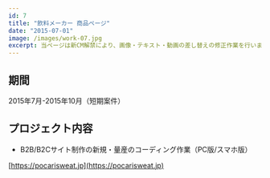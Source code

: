 ```yaml
---
id: 7
title: "飲料メーカー 商品ページ"
date: "2015-07-01"
image: /images/work-07.jpg
excerpt: 当ページは新CM解禁により、画像・テキスト・動画の差し替えの修正作業を行いました。
---
```


## 期間
2015年7月-2015年10月（短期案件）

## プロジェクト内容
- B2B/B2Cサイト制作の新規・量産のコーディング作業（PC版/スマホ版）

[https://pocarisweat.jp](https://pocarisweat.jp)
